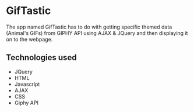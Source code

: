 # GifTastic
The app named GifTastic has to do with getting specific themed data (Animal's GIFs) from GIPHY API using AJAX & JQuery and then displaying it on to the webpage.

## Technologies used
 - JQuery
 - HTML
 - Javascript
 - AJAX
 - CSS
 - Giphy API
